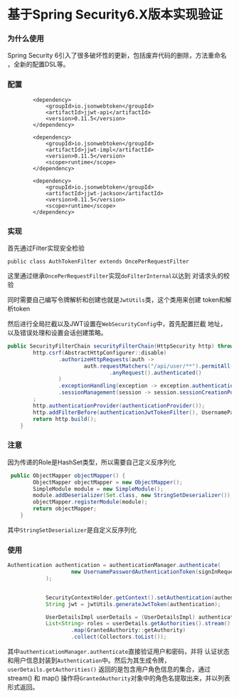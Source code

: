 # 基于Spring Security6.X版本实现验证

### 为什么使用

Spring Security 6引入了很多破坏性的更新，包括废弃代码的删除，方法重命名
，全新的配置DSL等。

### 配置
```angular2html
        <dependency>
            <groupId>io.jsonwebtoken</groupId>
            <artifactId>jjwt-api</artifactId>
            <version>0.11.5</version>
        </dependency>

        <dependency>
            <groupId>io.jsonwebtoken</groupId>
            <artifactId>jjwt-impl</artifactId>
            <version>0.11.5</version>
            <scope>runtime</scope>
        </dependency>

        <dependency>
            <groupId>io.jsonwebtoken</groupId>
            <artifactId>jjwt-jackson</artifactId>
            <version>0.11.5</version>
            <scope>runtime</scope>
        </dependency>
```

### 实现

首先通过Filter实现安全检验

```angular2html
public class AuthTokenFilter extends OncePerRequestFilter
```

这里通过继承`OncePerRequestFilter`实现`doFilterInternal`以达到
对请求头的校验

同时需要自己编写令牌解析和创建也就是`JwtUtils`类，这个类用来创建
token和解析token

然后进行全局拦截以及JWT设置在`WebSecurityConfig`中，首先配置拦截
地址，以及错误处理和设置会话创建策略。

```java
public SecurityFilterChain securityFilterChain(HttpSecurity http) throws Exception {
        http.csrf(AbstractHttpConfigurer::disable)
                .authorizeHttpRequests(auth ->
                        auth.requestMatchers("/api/user/**").permitAll()
                                .anyRequest().authenticated()
                )
                .exceptionHandling(exception -> exception.authenticationEntryPoint(authEntryPointJwt))
                .sessionManagement(session -> session.sessionCreationPolicy(SessionCreationPolicy.STATELESS))
        ;
        http.authenticationProvider(authenticationProvider());
        http.addFilterBefore(authenticationJwtTokenFilter(), UsernamePasswordAuthenticationFilter.class);
        return http.build();
    }
```

### 注意


因为传递的Role是HashSet类型，所以需要自己定义反序列化

```java
 public ObjectMapper objectMapper() {
        ObjectMapper objectMapper = new ObjectMapper();
        SimpleModule module = new SimpleModule();
        module.addDeserializer(Set.class, new StringSetDeserializer());
        objectMapper.registerModule(module);
        return objectMapper;
    }
```

其中`StringSetDeserializer`是自定义反序列化

### 使用

```java
Authentication authentication = authenticationManager.authenticate(
                    new UsernamePasswordAuthenticationToken(signInRequest.getUsername(), signInRequest.getPassword())
            );


            SecurityContextHolder.getContext().setAuthentication(authentication);
            String jwt = jwtUtils.generateJwtToken(authentication);

            UserDetailsImpl userDetails = (UserDetailsImpl) authentication.getPrincipal();
            List<String> roles = userDetails.getAuthorities().stream()
                    .map(GrantedAuthority::getAuthority)
                    .collect(Collectors.toList());
```

其中`authenticationManager.authenticate`直接验证用户和密码，并将
认证状态和用户信息封装到`Authentication`中。然后为其生成令牌，`userDetails.getAuthorities()` 
返回的是包含用户角色信息的集合，通过 stream() 和 map() 操作将`GrantedAuthority`对象中的角色名提取出来，并以列表形式返回。


